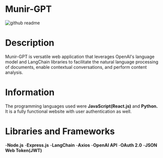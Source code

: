 # Munir-GPT

![github readme](https://github.com/MuhammadMunir1214/Munir-GPT/assets/100538638/5d2886e2-76d0-4c67-bd00-7904210dfdae)

# Description 

Munir-GPT is versatile web application that leverages OpenAI's language model and LangChain libraries to facilitate the natural language processing of documents, enable contextual conversations, and perform content analysis.

# Information

The programming languages used were **JavaScript(React.js)** and **Python.** It is a fully functional website with user authentication as well. 

# Libraries and Frameworks
-**Node.js**
-**Express.js**
-**LangChain**
-**Axios**
-**OpenAI API**
-**OAuth 2.0**
-**JSON Web Token(JWT)**

